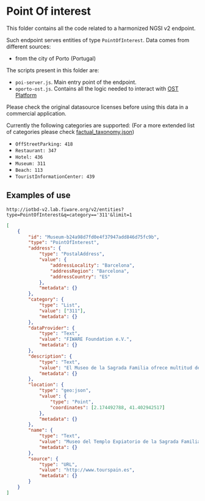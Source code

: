 # Point Of interest

This folder contains all the code related to a harmonized NGSI v2 endpoint.

Such endpoint serves entities of type `PointOfInterest`. Data comes from
different sources:

-   from the city of Porto (Portugal)

The scripts present in this folder are:

-   `poi-server.js`. Main entry point of the endpoint.
-   `oporto-ost.js`. Contains all the logic needed to interact with
    [OST Platform](https://www.ost.pt/)

Please check the original datasource licenses before using this data in a
commercial application.

Currently the following categories are supported: (For a more extended list of
categories please check
[factual_taxonomy.json](https://github.com/Factual/places/blob/master/categories/factual_taxonomy.json))

-   `OffStreetParking: 418`
-   `Restaurant: 347`
-   `Hotel: 436`
-   `Museum: 311`
-   `Beach: 113`
-   `TouristInformationCenter: 439`

## Examples of use

```text
http://iotbd-v2.lab.fiware.org/v2/entities?type=PointOfInterest&q=category=='311'&limit=1
```

```json
[
    {
        "id": "Museum-b24a98d7fd0e4f37947add846d75fc9b",
        "type": "PointOfInterest",
        "address": {
            "type": "PostalAddress",
            "value": {
                "addressLocality": "Barcelona",
                "addressRegion": "Barcelona",
                "addressCountry": "ES"
            },
            "metadata": {}
        },
        "category": {
            "type": "List",
            "value": ["311"],
            "metadata": {}
        },
        "dataProvider": {
            "type": "Text",
            "value": "FIWARE Foundation e.V.",
            "metadata": {}
        },
        "description": {
            "type": "Text",
            "value": "El Museo de la Sagrada Familia ofrece multitud de elementos y objetos que permiten comprender el significado y la complejidad de la gran obra de Gaudí. A través de planos, dibujos originales, maquetas reconstruidas y distintas piezas, el visitante descubrirá más a fondo el proceso de creación de este impresionante templo, que se ha convertido en el símbolo de Barcelona. Desde el museo, que se encuentra situado en el interior de la iglesia, también se puede admirar la sepultura de Gaudí.",
            "metadata": {}
        },
        "location": {
            "type": "geo:json",
            "value": {
                "type": "Point",
                "coordinates": [2.174492788, 41.402942517]
            },
            "metadata": {}
        },
        "name": {
            "type": "Text",
            "value": "Museo del Templo Expiatorio de la Sagrada Familia",
            "metadata": {}
        },
        "source": {
            "type": "URL",
            "value": "http://www.tourspain.es",
            "metadata": {}
        }
    }
]
```
